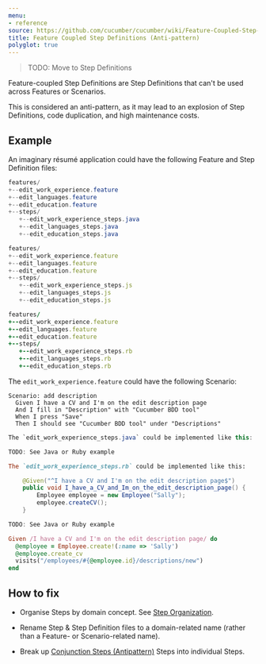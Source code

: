```yaml
---
menu:
- reference
source: https://github.com/cucumber/cucumber/wiki/Feature-Coupled-Step-Definitions-(Antipattern)/
title: Feature Coupled Step Definitions (Anti-pattern)
polyglot: true
---
```


> TODO: Move to Step Definitions

Feature-coupled Step Definitions are Step Definitions that can't be used across Features or Scenarios. 

This is considered an anti-pattern, as it may lead to an explosion of Step Definitions, code duplication, and high maintenance costs.

## Example

An imaginary résumé application could have the following Feature and Step Definition files:

```java
features/
+--edit_work_experience.feature
+--edit_languages.feature
+--edit_education.feature
+--steps/
   +--edit_work_experience_steps.java
   +--edit_languages_steps.java
   +--edit_education_steps.java
```

```javascript
features/
+--edit_work_experience.feature
+--edit_languages.feature
+--edit_education.feature
+--steps/
   +--edit_work_experience_steps.js
   +--edit_languages_steps.js
   +--edit_education_steps.js
```

```ruby
features/
+--edit_work_experience.feature
+--edit_languages.feature
+--edit_education.feature
+--steps/
   +--edit_work_experience_steps.rb
   +--edit_languages_steps.rb
   +--edit_education_steps.rb
```



The `edit_work_experience.feature` could have the following Scenario:

```
Scenario: add description
  Given I have a CV and I'm on the edit description page
  And I fill in "Description" with "Cucumber BDD tool"
  When I press "Save"
  Then I should see "Cucumber BDD tool" under "Descriptions"
```

```java
The `edit_work_experience_steps.java` could be implemented like this:
```
```javascript
TODO: See Java or Ruby example
```
```ruby
The `edit_work_experience_steps.rb` could be implemented like this:
```

```java
    @Given("^I have a CV and I'm on the edit description page$")
    public void I_have_a_CV_and_Im_on_the_edit_description_page() {
        Employee employee = new Employee("Sally");
        employee.createCV();
    }
```

```javascript
TODO: See Java or Ruby example
```

```ruby
Given /I have a CV and I'm on the edit description page/ do
  @employee = Employee.create!(:name => 'Sally')
  @employee.create_cv
  visits("/employees/#{@employee.id}/descriptions/new")
end
```

## How to fix

* Organise Steps by domain concept. See [Step Organization](/cucumber/step-organization/).

* Rename Step & Step Definition files to a domain-related name (rather than a Feature- or Scenario-related name).

* Break up [Conjunction Steps (Antipattern)](/gherkin/conjunction-steps-antipattern/) Steps into individual Steps.
